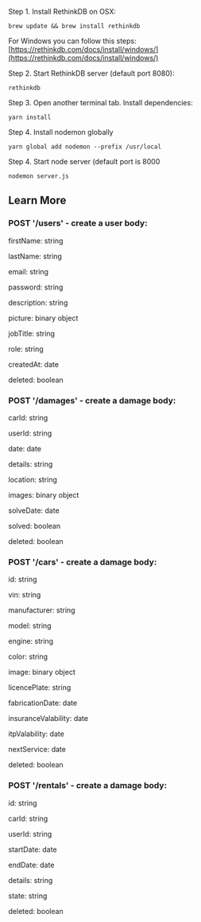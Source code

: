 Step 1. Install RethinkDB on OSX:
 ```
 brew update && brew install rethinkdb
 ```
For Windows you can follow this steps: [https://rethinkdb.com/docs/install/windows/](https://rethinkdb.com/docs/install/windows/)
 
Step 2. Start RethinkDB server (default port 8080):
 ```
 rethinkdb
 ```
 
Step 3. Open another terminal tab. Install dependencies:
 ```
 yarn install
 ```
 
Step 4. Install nodemon globally 
```
yarn global add nodemon --prefix /usr/local
``` 
Step 4. Start node server (default port is 8000 
```
nodemon server.js
```

## Learn More

### POST '/users' - create a user body:
  firstName: string
  
  lastName: string
  
  email: string
  
  password: string
  
  description: string
  
  picture: binary object
  
  jobTitle: string
  
  role: string
  
  createdAt: date
  
  deleted: boolean

### POST '/damages' - create a damage body:
  carId: string
  
  userId: string
  
  date: date
  
  details: string
  
  location: string
  
  images: binary object
  
  solveDate: date
  
  solved: boolean
  
  deleted: boolean
  
### POST '/cars' - create a damage body:
  id: string
  
  vin: string
  
  manufacturer: string
  
  model: string
  
  engine: string
  
  color: string
  
  image: binary object
  
  licencePlate: string
  
  fabricationDate: date
  
  insuranceValability: date
  
  itpValability: date
  
  nextService: date
  
  deleted: boolean
  
### POST '/rentals' - create a damage body:
  id: string
  
  carId: string
  
  userId: string
  
  startDate: date
  
  endDate: date
  
  details: string
  
  state: string
  
  deleted: boolean
